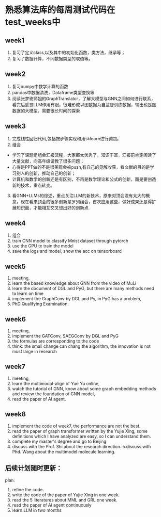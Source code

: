  # 熟悉算法库的每周测试代码在test_weeks中
## week1 
1. 复习了定义class,以及其中的初始化函数，类方法，继承等；
2. 复习了数据计算，不同数据类型的取值等。

## week2
1. 复习numpy中数学计算的函数
2. pandas中数据清洗，Dataframe类型变换等
3. 阅读张梦玫师姐的GraphTranslator，了解大模型与GNN之间如何进行联系，
看完后感觉LLM作用有限，很难形成以图数据为自监督训练数据，输出也是图数据的大模型，需要很长时间的探索

## week3
1. 完成线性回归代码,包括按步骤实现和用sklearn进行调包。
2. 组会
* 学习了课题组组会汇报流程，大家都太优秀了，知识丰富，汇报前肯定阅读了大量文献，向高年级请教了很多问题；
* 心得是PPT做的不是很美观会被push,有自己的见解收获，看文献的目的是学习别人的创新，推动自己的创新；
* 计算机和数学的创新还是有区别，不再是数学理论和公式的创新，而是要创造新的技术，重点转变。
3. 看GNN+LLMs的综述，重点关注LLM的新技术，原来对顶会没有太大的概念，现在看来顶会的很多创新是罗列组合，首次应用这些，做好成果还是得扩展知识面，才能相互交叉想出好的创新点.

## week4
1. 组会
2. train CNN model to classify Mnist dataset through pytorch
3. use the GPU to train the model
4. save the logs and model, show the acc on tensorboard 

## week5
1. meeting,
2. learn the based knowledge about GNN from the video of MuLi
3. learn the document of DGL and PyG, but there are many methods need to learn on time
4. implement the GraphConv by DGL and Py, in PyG has a problem, 
5. PhD Qualifying Examination.

## week6
1. meeting,
2. implement the GATConv, SAEGConv by DGL and PyG
3. the formulas are corresponding to the code
4. think: the small change can chang the algorithm, the innovation is not must large in research

## week7
1. meeting,
2. learn the multimodal-align of Yue Yu online,
3. watch the tutorial of GNN, know about some graph embedding methods and review the foundation of GNN model,
4. read the paper of AI agent.

## week8
1. implement the code of week7, the performance are not the best.
2. read the paper of graph transformer written by the Yujie Xing, some definitions which I have analyzed are easy, so I can understand them.
3. complete my master's degree and go to Beijing
4. discuss with the Prof. Shi about the research direction.
5.discuss with Phd. Wang about the multimodel molecule learning. 

## 后续计划随时更新：
plan:
1. refine the code.
2. write the code of the paper of Yujie Xing in one week.
3. read the 5 literatures about MML and GRL one week.
4. read the paper of AI agent continuously
5. learn LLM in two months

